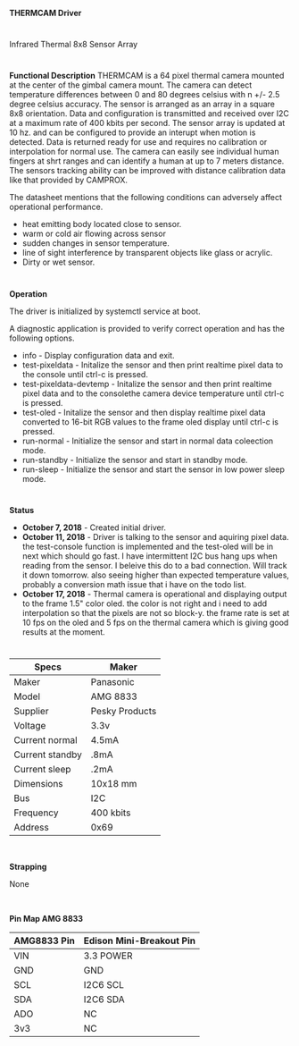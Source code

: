 **THERMCAM Driver**
#
Infrared Thermal 8x8 Sensor Array
#
**Functional Description**
THERMCAM is a 64 pixel thermal camera mounted at the center of the gimbal camera mount.
The camera can detect temperature differences between 0 and 80 degrees celsius with
n +/- 2.5 degree celsius accuracy. The sensor is arranged as an array in a square 8x8
orientation. Data and configuration is transmitted and received over
I2C at a maximum rate of 400 kbits per second. The sensor array is updated at 10 hz.
and can be configured to provide an interupt when motion is detected. Data is returned
ready for use and requires no calibration or interpolation for normal use. The camera can
easily see individual human fingers at shrt ranges and can identify a human at up to
7 meters distance. The sensors tracking ability can be improved with distance calibration
data like that provided by CAMPROX.

The datasheet mentions that the following conditions can adversely affect operational
performance.
*  heat emitting body located close to sensor.
*  warm or cold air flowing across sensor
*  sudden changes in sensor temperature.
*  line of sight interference by transparent objects like glass or acrylic.
*  Dirty or wet sensor.
#
**Operation**

The driver is initialized by systemctl service at boot.

A diagnostic application is provided to verify correct operation and has the following
options.
* info - Display configuration data and exit.
* test-pixeldata - Initalize the sensor and then print realtime pixel data to the console
  until ctrl-c is pressed.
* test-pixeldata-devtemp - Initalize the sensor and then print realtime pixel data and
   to the consolethe camera device temperature until ctrl-c is pressed.
* test-oled - Initalize the sensor and then display realtime pixel data converted to 16-bit
  RGB values to the frame oled display until ctrl-c is pressed.
* run-normal - Initialize the sensor and start in normal data coleection mode.
* run-standby - Initialize the sensor and start in standby mode.
* run-sleep - Initialize the sensor and start the sensor in low power sleep mode.
#
**Status**
* **October 7, 2018** - Created initial driver.
* **October 11, 2018** - Driver is talking to the sensor and aquiring pixel data. the
   test-console function is implemented and the test-oled will be in next which should go
   fast. I have intermittent I2C bus hang ups when reading from the sensor.
   I beleive this do to a bad connection. Will track it down tomorrow. also seeing higher
   than expected temperature values, probably a conversion math issue that i have on the
   todo list.
* **October 17, 2018** - Thermal camera is operational and displaying output to
  the frame 1.5" color oled. the color is not right and i need to add interpolation
  so that the pixels are not so block-y. the frame rate is set at 10 fps on the
  oled and 5 fps on the thermal camera which is giving good results at the moment.
#


| Specs      | Maker       |
| ---------- | -------     |
| Maker      | Panasonic   |
| Model      | AMG 8833    |
| Supplier   | Pesky Products
| Voltage    | 3.3v        |
| Current normal | 4.5mA        |
| Current standby | .8mA        |
| Current sleep | .2mA        |
| Dimensions |	10x18 mm    |
| Bus        | I2C         |
| Frequency  | 400 kbits   |
| Address    | 0x69        |
&nbsp;

**Strapping**

None

&nbsp;


**Pin Map AMG 8833**

|AMG8833 Pin		| Edison Mini-Breakout Pin |
|------------- | ------------------------- |
| VIN          | 3.3 POWER     |
| GND          | GND           |
| SCL          | I2C6	SCL    |
| SDA          | I2C6	SDA    |
| ADO          | NC            |
| 3v3          | NC            |

